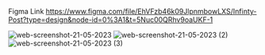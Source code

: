 
Figma Link
https://www.figma.com/file/EhVFzb46k09JlpnmbowLXS/Infinty-Post?type=design&node-id=0%3A1&t=5Nuc00QRhv9oaUKF-1

![web-screenshot-21-05-2023](https://github.com/AlexCode-dev/InfinityPost-Laravel-AJAX/assets/80276828/0c7bed04-bd12-451b-bacc-339850e62719)
![web-screenshot-21-05-2023 (2)](https://github.com/AlexCode-dev/InfinityPost-Laravel-AJAX/assets/80276828/e21f5d5a-e4e8-46c5-b558-03d7d3cb5dee)
![web-screenshot-21-05-2023 (3)](https://github.com/AlexCode-dev/InfinityPost-Laravel-AJAX/assets/80276828/5298f387-fe14-4b48-981f-35f398ea3ac4)




